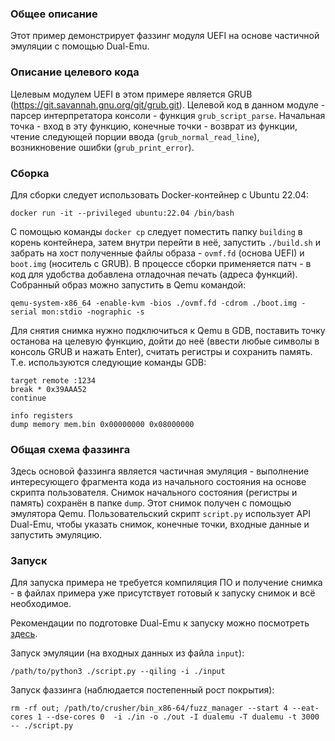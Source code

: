 ### Общее описание

Этот пример демонстрирует фаззинг модуля UEFI 
на основе частичной эмуляции с помощью Dual-Emu.

### Описание целевого кода

Целевым модулем UEFI в этом примере является GRUB
(https://git.savannah.gnu.org/git/grub.git).
Целевой код в данном модуле - парсер интерпретатора консоли -
функция `grub_script_parse`.
Начальная точка - вход в эту функцию,
конечные точки - возврат из функции,
чтение следующей порции ввода (`grub_normal_read_line`),
возникновение ошибки (`grub_print_error`).

### Сборка

Для сборки следует использовать Docker-контейнер с Ubuntu 22.04:

```
docker run -it --privileged ubuntu:22.04 /bin/bash
```

С помощью команды `docker cp` следует поместить папку `building` в корень контейнера,
затем внутри перейти в неё, запустить `./build.sh`
и забрать на хост полученные файлы образа - `ovmf.fd` (основа UEFI) и `boot.img` (носитель с GRUB).
В процессе сборки применяется патч - в код для удобства добавлена отладочная печать
(адреса функций).
Собранный образ можно запустить в Qemu командой:

```
qemu-system-x86_64 -enable-kvm -bios ./ovmf.fd -cdrom ./boot.img -serial mon:stdio -nographic -s
```

Для снятия снимка нужно подключиться к Qemu в GDB,
поставить точку останова на целевую функцию,
дойти до неё (ввести любые символы в консоль GRUB и нажать Enter),
считать регистры и сохранить память.
Т.е. используются следующие команды GDB:

```
target remote :1234
break * 0x39AAA52
continue

info registers
dump memory mem.bin 0x00000000 0x08000000
```

### Общая схема фаззинга

Здесь основой фаззинга является частичная эмуляция -
выполнение интересующего фрагмента кода из начального состояния
на основе скрипта пользователя.
Снимок начального состояния (регистры и память) сохранён в папке `dump`.
Этот снимок получен с помощью эмулятора Qemu.
Пользовательский скрипт `script.py` использует API Dual-Emu,
чтобы указать снимок, конечные точки, входные данные и запустить эмуляцию.

### Запуск

Для запуска примера не требуется компиляция ПО и получение снимка -
в файлах примера уже присутствует готовый к запуску снимок и всё необходимое.

Рекомендации по подготовке Dual-Emu к запуску
можно посмотреть [здесь](../Common/README.md).

Запуск эмуляции (на входных данных из файла `input`):

```
/path/to/python3 ./script.py --qiling -i ./input
```

Запуск фаззинга (наблюдается постепенный рост покрытия):

```
rm -rf out; /path/to/crusher/bin_x86-64/fuzz_manager --start 4 --eat-cores 1 --dse-cores 0  -i ./in -o ./out -I dualemu -T dualemu -t 3000 -- ./script.py
```


